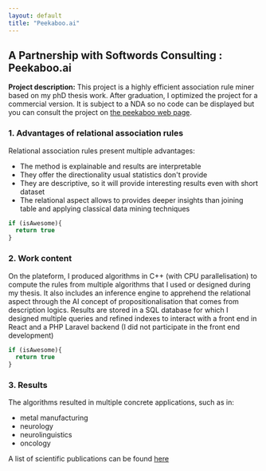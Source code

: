 ```yaml
---
layout: default
title: "Peekaboo.ai"
---
```


## A Partnership with Softwords Consulting : Peekaboo.ai

**Project description:** This project is a highly efficient association rule miner based on my phD thesis work. After graduation, I optimized the project for a commercial version. It is subject to a NDA so no code can be displayed but you can consult the project on [the peekaboo web page](https://peekaboo.ai/). 


### 1. Advantages of relational association rules

Relational association rules present multiple advantages:
- The method is explainable and results are interpretable
- They offer the directionality usual statistics don't provide
- They are descriptive, so it will provide interesting results even with short dataset
- The relational aspect allows to provides deeper insights than joining table and applying classical data mining techniques

```javascript
if (isAwesome){
  return true
}
```

### 2. Work content

On the plateform, I produced algorithms in C++ (with CPU parallelisation) to compute the rules from multiple algorithms that I used or designed during my thesis. It also includes an inference engine to apprehend the relational aspect through the AI concept of propositionalisation that comes from description logics. Results are stored in a SQL database for which I designed multiple queries and refined indexes to interact with a front end in React and a PHP Laravel backend (I did not participate in the front end development) 

```javascript
if (isAwesome){
  return true
}
```

### 3. Results

The algorithms resulted in multiple concrete applications, such as in: 
- metal manufacturing
- neurology
- neurolinguistics
- oncology

A list of scientific publications can be found [here](https://scholar.google.com/citations?user=3pcvJ90AAAAJ&hl=fr)
